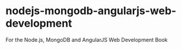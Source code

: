 nodejs-mongodb-angularjs-web-development
========================================

For the Node.js, MongoDB and AngularJS Web Development Book
